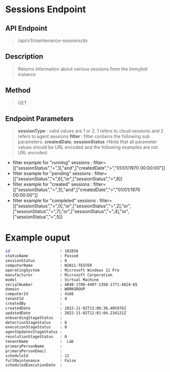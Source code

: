# Sessions Endpoint
## API Endpoint
> /api/v1/maintenance-sessions/dx
## Description
> Returns information about various sessions from the Immybot instance
## Method
> GET
## Endpoint Parameters
> **sessionType** : valid values are 1 or 2. 1 refers to cloud sessions and 2 refers to agent sessions
> **filter** : filter contains the following sub parameters: **createdDate**, **sessionStatus**
> *Note that all parameter values should be URL encoded and the following examples are not URL encoded:
- filter example for "running" sessions : filter=[["sessionStatus","=",1],"and",["createdDate",">","01/01/1970 00:00:00"]]
- filter example for "pending" sessions : filter=[["sessionStatus","=",6],"or",["sessionStatus","=",8]]
- filter example for "created" sessions : filter=[["sessionStatus","=",3],"and",["createdDate",">","01/01/1970 00:00:00"]]
- filter example for "completed" sessions : filter=[["sessionStatus","=",0],"or",["sessionStatus","=",2],"or",["sessionStatus","=",7],"or",["sessionStatus","=",4],"or",["sessionStatus","=",5]]
# Example ouput
```sh
id                      : 102056
statusName              : Passed
sessionStatus           : 0
computerName            : WIN11-TESTER
operatingSystem         : Microsoft Windows 11 Pro
manufacturer            : Microsoft Corporation
model                   : Virtual Machine
serialNumber            : 4840-1708-4497-2350-1771-4624-65
domain                  : WORKGROUP
computerId              : 4166
tenantId                : 4
createdBy               :
createdDate             : 2022-11-02T12:00:36.405976Z
updatedDate             : 2022-11-02T12:01:04.234121Z
onboardingStageStatus   :
detectionStageStatus    : 0
executionStageStatus    : 0
agentUpdatesStageStatus :
resolutionStageStatus   : 0
tenantName              :  Lab
primaryPersonName       :
primaryPersonEmail      :
scheduleId              : 12
fullMaintenance         : False
scheduledExecutionDate  :
```